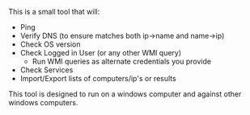 This is a small tool that will:
  * Ping
  * Verify DNS (to ensure matches both ip->name and name->ip)
  * Check OS version
  * Check Logged in User (or any other WMI query)
    * Run WMI queries as alternate credentials you provide
  * Check Services
  * Import/Export lists of computers/ip's or results


This tool is designed to run on a windows computer and against other windows computers.